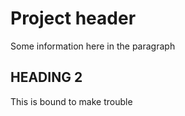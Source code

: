 # Project header

Some information here in the paragraph

## HEADING 2
This is bound to make trouble
